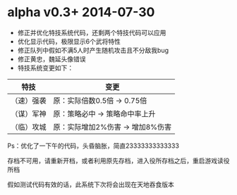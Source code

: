 # alpha v0.3+ 2014-07-30

- 修正并优化特技系统代码，还剩两个特技代码可以应用
- 优化显示代码，极限显示6个武将特性
- 修正队列中假如不满5人时产生随机攻击且不分敌我bug
- 修正黄忠，魏延头像错误
- 特技系统变更如下：

|特技|变更|
|--|--|
|（速）强袭|原：实际倍数0.5倍 → 0.75倍|
|（谋）军神|原：策略必中 → 策略命中率上升|
|（临）攻城|原：实际增加2%伤害 → 增加8%伤害|

Ps：优化了一下午的代码，头昏脑胀，简直23333333333333

存档不可用，请重新开档，或者利用原先存档，进入役所存档之后，重启游戏读役所档

假如测试代码有效的话，此系统下次将会出现在天地吞食版本
